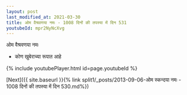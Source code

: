 ```yaml
---
layout: post
last_modified_at: 2021-03-30
title: ओम वैश्रवणया नमः - 1008 दिनों की तपस्या में दिन 531
youtubeId: mpr2NyNcXvg
---
```

 
 
 ओम वैश्रवणया नमः  
 
 -  कोण खुबेराच्या रूपात आहे 
 
  
 
  
 
 
 
 
 
 


{% include youtubePlayer.html id=page.youtubeId %}
 
[Next]({{ site.baseurl }}{% link  split1/_posts/2013-09-06-ओम स्कन्दया नमः - 1008 दिनों की तपस्या में दिन 530.md%})
 
